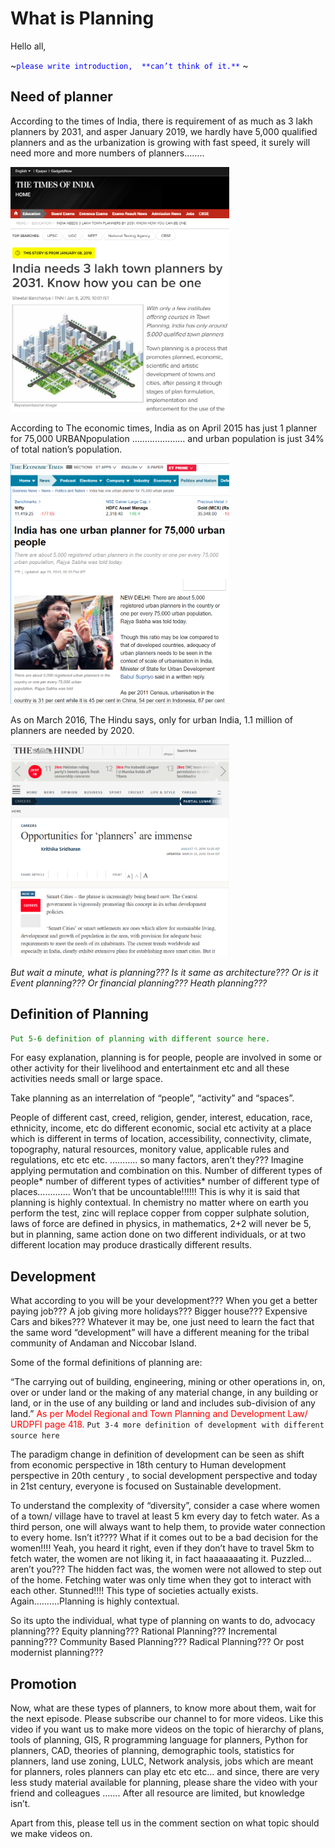 # What is Planning
Hello all,

~<span style="color:blue">```please write introduction,  **can’t think of it.**``` </span>~

## Need of planner
According to the times of India, there is requirement of as much as 3 lakh planners by 2031, and asper January 2019, we hardly have 5,000 qualified planners and as the urbanization is growing with fast speed, it surely will need more and more numbers of planners……..

<img src="img1.png" alt="Toi 3 lakh needed" width="350"/>

According to The economic times, India as on April 2015 has just 1 planner for 75,000 URBANpopulation ………………… and urban population is just 34% of total nation’s population.

<img src="img2.png" alt="ET 75000 needed" width="350"/>

As on March 2016, The Hindu says, only for urban India, 1.1 million of planners are needed by 2020.

<img src="img3.png" alt="planner opportunite The Hindu" width="350"/>

*But wait a minute, what is planning??? Is it same as architecture??? Or is it Event planning??? Or financial planning??? Heath planning???*

## Definition of Planning
<span style="color:green">```Put 5-6 definition of planning with different source here.```</span>

For easy explanation, planning is for people, people are involved in some or other activity for their livelihood and entertainment etc and all these activities needs small or large space.

Take planning as an interrelation of “people”, “activity” and “spaces”.

People of different cast, creed, religion, gender, interest, education, race, ethnicity, income, etc do different economic, social etc activity at a place which is different in terms of location, accessibility, connectivity, climate, topography, natural resources, monitory value, applicable rules and regulations, etc etc etc. ……….. so many factors, aren’t they??? Imagine applying permutation and combination on this. Number of different types of people* number of different types of activities* number of different type of places…………. Won’t that be uncountable!!!!!! This is why it is said that planning is highly contextual. In chemistry no matter where on earth you perform the test, zinc will replace copper from copper sulphate solution, laws of force are defined in physics, in mathematics, 2+2 will never be 5, but in planning, same action done on two different individuals, or at two different location may produce drastically different results.

## Development
 What according to you will be your development??? When you get a better paying job??? A job giving more holidays??? Bigger house??? Expensive Cars and bikes??? Whatever it may be, one just need to learn the fact that the same word “development” will have a different meaning for the tribal community of Andaman and Niccobar Island.

 Some of the formal definitions of planning are:

 “The carrying out of building, engineering, mining or other operations in, on, over or under land or the making of any material change, in any building or land, or in the use of any building or land and includes sub-division of any land.”<span style="color:red"> As per Model Regional and Town Planning and Development Law/ URDPFI page 418.</span>
``` Put 3-4 more definition of development with different source here ```

The paradigm change in definition of development can be seen as shift from economic perspective in 18th century to Human development perspective in 20th century , to social development perspective and today in 21st century, everyone is focused on Sustainable development.

To understand the complexity of “diversity”, consider a case where women of a town/ village have to travel at least 5 km every day to fetch water. As a third person, one will always want to help them, to provide water connection to every home. Isn’t it???? What if it comes out to be a bad decision for the women!!!! Yeah, you heard it right, even if they don’t have to travel 5km to fetch water, the women are not liking it, in fact haaaaaaating it. Puzzled… aren’t you??? The hidden fact was, the women were not allowed to step out of the home. Fetching water was only time when they got to interact with each other. Stunned!!!! This type of societies actually exists. Again……….Planning is highly contextual.

So its upto the individual, what type of planning on wants to do, advocacy planning??? Equity planning??? Rational Planning??? Incremental panning??? Community Based Planning??? Radical Planning??? Or post modernist planning???

## Promotion

Now, what are these types of planners, to know more about them, wait for the next episode. Please subscribe our channel to for more videos. Like this video if you want us to make more videos on the topic of hierarchy of plans, tools of planning, GIS, R programming language for planners, Python for planners, CAD, theories of planning, demographic tools, statistics for planners, land use zoning, LULC, Network analysis, jobs which are meant for planners, roles planners can play etc etc etc… and since, there are very less study material available for planning, please share the video with your friend and colleagues ……. After all resource are limited, but knowledge isn’t.

Apart from this, please tell us in the comment section on what topic should we make videos on.
